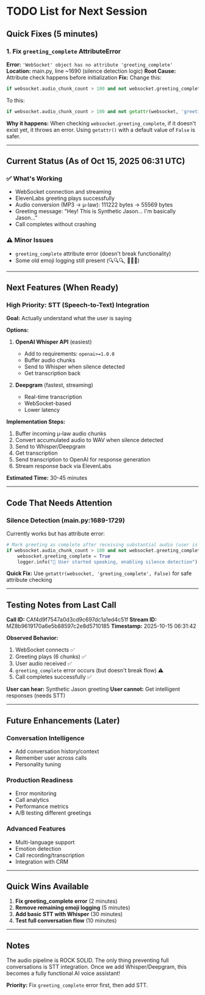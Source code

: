 # TODO List for Next Session

## Quick Fixes (5 minutes)

### 1. Fix `greeting_complete` AttributeError
**Error:** `'WebSocket' object has no attribute 'greeting_complete'`
**Location:** main.py, line ~1690 (silence detection logic)
**Root Cause:** Attribute check happens before initialization
**Fix:** Change this:
```python
if websocket.audio_chunk_count > 100 and not websocket.greeting_complete:
```
To this:
```python
if websocket.audio_chunk_count > 100 and not getattr(websocket, 'greeting_complete', False):
```

**Why it happens:** When checking `websocket.greeting_complete`, if it doesn't exist yet, it throws an error. Using `getattr()` with a default value of `False` is safer.

---

## Current Status (As of Oct 15, 2025 06:31 UTC)

### ✅ What's Working
- WebSocket connection and streaming
- ElevenLabs greeting plays successfully
- Audio conversion (MP3 → µ-law): 111222 bytes → 55569 bytes
- Greeting message: "Hey! This is Synthetic Jason... I'm basically Jason..."
- Call completes without crashing

### ⚠️ Minor Issues
- `greeting_complete` attribute error (doesn't break functionality)
- Some old emoji logging still present (🔍🔍🔍, 🚀🚀🚀)

---

## Next Features (When Ready)

### High Priority: STT (Speech-to-Text) Integration
**Goal:** Actually understand what the user is saying

**Options:**
1. **OpenAI Whisper API** (easiest)
   - Add to requirements: `openai>=1.0.0`
   - Buffer audio chunks
   - Send to Whisper when silence detected
   - Get transcription back

2. **Deepgram** (fastest, streaming)
   - Real-time transcription
   - WebSocket-based
   - Lower latency

**Implementation Steps:**
1. Buffer incoming µ-law audio chunks
2. Convert accumulated audio to WAV when silence detected
3. Send to Whisper/Deepgram
4. Get transcription
5. Send transcription to OpenAI for response generation
6. Stream response back via ElevenLabs

**Estimated Time:** 30-45 minutes

---

## Code That Needs Attention

### Silence Detection (main.py:1689-1729)
Currently works but has attribute error:
```python
# Mark greeting as complete after receiving substantial audio (user is speaking)
if websocket.audio_chunk_count > 100 and not websocket.greeting_complete:
    websocket.greeting_complete = True
    logger.info("👤 User started speaking, enabling silence detection")
```

**Quick Fix:** Use `getattr(websocket, 'greeting_complete', False)` for safe attribute checking

---

## Testing Notes from Last Call

**Call ID:** CAf4d9f7547a0d3cd9c697dc1a1ed4c51f
**Stream ID:** MZ8b9619170a6e5b88597c2e8d5710185
**Timestamp:** 2025-10-15 06:31:42

**Observed Behavior:**
1. WebSocket connects ✅
2. Greeting plays (6 chunks) ✅
3. User audio received ✅
4. `greeting_complete` error occurs (but doesn't break flow) ⚠️
5. Call completes successfully ✅

**User can hear:** Synthetic Jason greeting
**User cannot:** Get intelligent responses (needs STT)

---

## Future Enhancements (Later)

### Conversation Intelligence
- Add conversation history/context
- Remember user across calls
- Personality tuning

### Production Readiness
- Error monitoring
- Call analytics
- Performance metrics
- A/B testing different greetings

### Advanced Features
- Multi-language support
- Emotion detection
- Call recording/transcription
- Integration with CRM

---

## Quick Wins Available

1. **Fix greeting_complete error** (2 minutes)
2. **Remove remaining emoji logging** (5 minutes)
3. **Add basic STT with Whisper** (30 minutes)
4. **Test full conversation flow** (10 minutes)

---

## Notes

The audio pipeline is ROCK SOLID. The only thing preventing full conversations is STT integration. Once we add Whisper/Deepgram, this becomes a fully functional AI voice assistant!

**Priority:** Fix `greeting_complete` error first, then add STT.
